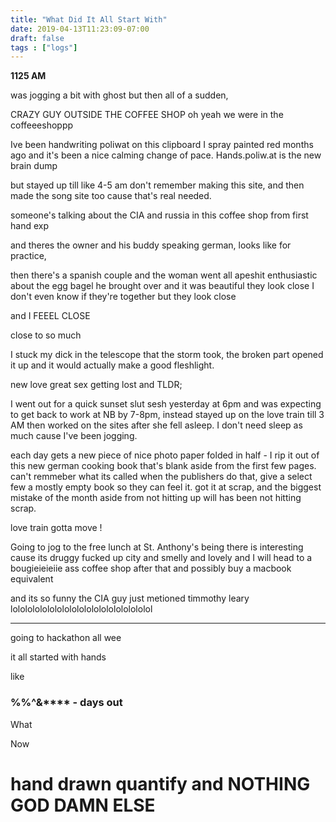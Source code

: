 ```yaml
---
title: "What Did It All Start With"
date: 2019-04-13T11:23:09-07:00
draft: false
tags : ["logs"]
---
```


**1125 AM**

was jogging a bit with ghost but then all of a sudden,

CRAZY GUY OUTSIDE THE COFFEE SHOP
oh yeah we were in the coffeeeshoppp

Ive been handwriting poliwat on this clipboard I spray painted red months ago and it's been a nice calming change of pace. Hands.poliw.at is the new brain dump

but stayed up till like 4-5 am don't remember making this site, and then made the song site too cause that's real needed.

someone's talking about the CIA and russia in this coffee shop from first hand exp

and theres the owner and his buddy speaking german, looks like for practice,

then there's a spanish couple and the woman went all apeshit enthusiastic about the egg bagel he brought over and it was beautiful they look close I don't even know if they're together but they look close

and I FEEEL CLOSE

close to so much

I stuck my dick in the telescope that the storm took, the broken part opened it up and it would actually make a good fleshlight.

new love great sex getting lost and TLDR;

I went out for a quick sunset slut sesh yesterday at 6pm and was expecting to get back to work at NB by 7-8pm, instead stayed up on the love train till 3 AM then worked on the sites after she fell asleep. I don't need sleep as much cause I've been jogging.

each day gets a new piece of nice photo paper folded in half - I rip it out of this new german cooking book that's blank aside from the first few pages. can't remmeber what its called when the publishers do that, give a select few a mostly empty book so they can feel it. got it at scrap, and the biggest mistake of the month aside from not hitting up will has been not hitting scrap.

love train gotta move !

Going to jog to the free lunch at St. Anthony's being there is interesting cause its druggy fucked up city and smelly and lovely and I will head to a bougieieieiie ass coffee shop after that and possibly buy a macbook equivalent

and its so funny the CIA guy just metioned timmothy leary lololololololololololololololololololol

___

going to hackathon all wee

it all started with hands


like


<h3>%%^&**** - days out </h3>


What



Now




# hand drawn quantify and NOTHING GOD DAMN ELSE
